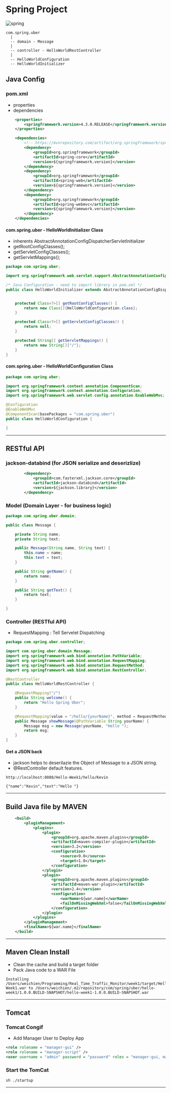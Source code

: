 # Spring Project

![spring](./springMVC.png)

```
com.spring.uber
  |
  -- domain - Message
  |
  -- controller - HelloWorldRestController
  |
  -- HelloWorldConfiguration
  -- HelloWorldInitializer
```



## Java Config

### pom.xml

- properties
- dependencies


```xml
    <properties>
        <springframework.version>4.3.0.RELEASE</springframework.version>
    </properties>

    <dependencies>
        <!-- https://mvnrepository.com/artifact/org.springframework/spring-core -->
        <dependency>
            <groupId>org.springframework</groupId>
            <artifactId>spring-core</artifactId>
            <version>${springframework.version}</version>
        </dependency>
        <dependency>
            <groupId>org.springframework</groupId>
            <artifactId>spring-web</artifactId>
            <version>${springframework.version}</version>
        </dependency>
        <dependency>
            <groupId>org.springframework</groupId>
            <artifactId>spring-webmvc</artifactId>
            <version>${springframework.version}</version>
        </dependency>
    </dependencies>
```

#### com.spring.uber - HelloWorldInitializer Class

- inherents AbstractAnnotationConfigDispatcherServletInitializer
- getRootConfigClasses();
- getServletConfigClasses();
- getServletMappings();


```java
package com.spring.uber;

import org.springframework.web.servlet.support.AbstractAnnotationConfigDispatcherServletInitializer;

/* Java Configuration - need to import library in pom.xml */
public class HelloWorldInitializer extends AbstractAnnotationConfigDispatcherServletInitializer {


    protected Class<?>[] getRootConfigClasses() {
        return new Class[]{HelloWorldConfiguration.class};
    }

    protected Class<?>[] getServletConfigClasses() {
        return null;
    }

    protected String[] getServletMappings() {
        return new String[]{"/"};
    }
}
```

#### com.spring.uber - HelloWorldConfiguration Class

```java
package com.spring.uber;

import org.springframework.context.annotation.ComponentScan;
import org.springframework.context.annotation.Configuration;
import org.springframework.web.servlet.config.annotation.EnableWebMvc;

@Configuration
@EnableWebMvc
@ComponentScan(basePackages = "com.spring.uber")
public class HelloWorldConfiguration {

}
```

***

## RESTful API

### jackson-databind (for JSON serialize and deserizlize)

```xml
        <dependency>
            <groupId>com.fasterxml.jackson.core</groupId>
            <artifactId>jackson-databind</artifactId>
            <version>${jackson.library}</version>
        </dependency>
```

### Model (Domain Layer - for business logic)

```java
package com.spring.uber.domain;

public class Message {

    private String name;
    private String text;

    public Message(String name, String text) {
        this.name = name;
        this.text = text;
    }

    public String getName() {
        return name;
    }

    public String getText() {
        return text;
    }

}
```

### Controller (RESTful API)

- RequestMapping : Tell Servelet Dispatching

```java
package com.spring.uber.controller;

import com.spring.uber.domain.Message;
import org.springframework.web.bind.annotation.PathVariable;
import org.springframework.web.bind.annotation.RequestMapping;
import org.springframework.web.bind.annotation.RequestMethod;
import org.springframework.web.bind.annotation.RestController;

@RestController
public class HelloWorldRestController {

    @RequestMapping("/")
    public String welcome() {
        return "Hello Spring Uber";
    }

    @RequestMapping(value = "/hello/{yourName}", method = RequestMethod.GET)
    public Message showMessage(@PathVariable String yourName) {
        Message msg = new Message(yourName, "Hello ");
        return msg;
    }
}
```

#### Get a JSON back
- jackson helps to deserilazie the Object of Message to a JSON string.
- @RestController default features.

```
http://localhost:8080/Hello-Week1/hello/Kevin

{"name":"Kevin","text":"Hello "}
```

***

## Build Java file by MAVEN

```xml
    <build>
        <pluginManagement>
            <plugins>
                <plugin>
                    <groupId>org.apache.maven.plugins</groupId>
                    <artifactId>maven-compiler-plugin</artifactId>
                    <version>3.2</version>
                    <configuration>
                        <source>9.0</source>
                        <target>1.8</target>
                    </configuration>
                </plugin>
                <plugin>
                    <groupId>org.apache.maven.plugins</groupId>
                    <artifactId>maven-war-plugin</artifactId>
                    <version>2.4</version>
                    <configuration>
                        <warName>${war.name}</warName>
                        <failOnMissingWebXml>false</failOnMissingWebXml>
                    </configuration>
                </plugin>
            </plugins>
        </pluginManagement>
        <finalName>${war.name}</finalName>
    </build>

```

***

## Maven Clean Install

- Clean the cache and build a target folder
- Pack Java code to a WAR File

```
Installing /Users/weichien/Programming/Real_Time_Traffic_Monitor/week1/target/Hello-Week1.war to /Users/weichien/.m2/repository/com/spring/uber/hello-week1/1.0.0.BUILD-SNAPSHOT/hello-week1-1.0.0.BUILD-SNAPSHOT.war
```

***

## Tomcat

### Tomcat Congif

- Add Manager User to Deploy App

```xml
<role rolename = "manager-gui" />
<role rolename = "manager-script" />
<user username = "admin" password = "password" roles = "manager-gui, manager-script" />
```
### Start the TomCat

```
sh ./startup
```

***